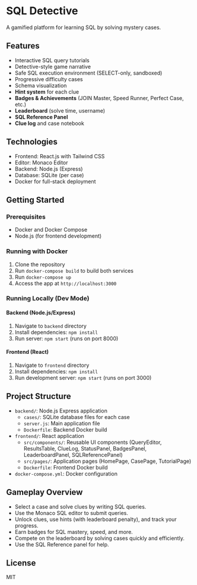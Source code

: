 # SQL Detective

A gamified platform for learning SQL by solving mystery cases.

## Features

- Interactive SQL query tutorials
- Detective-style game narrative
- Safe SQL execution environment (SELECT-only, sandboxed)
- Progressive difficulty cases
- Schema visualization
- **Hint system** for each clue
- **Badges & Achievements** (JOIN Master, Speed Runner, Perfect Case, etc.)
- **Leaderboard** (solve time, username)
- **SQL Reference Panel**
- **Clue log** and case notebook

## Technologies

- Frontend: React.js with Tailwind CSS
- Editor: Monaco Editor
- Backend: Node.js (Express)
- Database: SQLite (per case)
- Docker for full-stack deployment

## Getting Started

### Prerequisites

- Docker and Docker Compose
- Node.js (for frontend development)

### Running with Docker

1. Clone the repository
2. Run `docker-compose build` to build both services
3. Run `docker-compose up`
4. Access the app at `http://localhost:3000`

### Running Locally (Dev Mode)

#### Backend (Node.js/Express)

1. Navigate to `backend` directory
2. Install dependencies: `npm install`
3. Run server: `npm start` (runs on port 8000)

#### Frontend (React)

1. Navigate to `frontend` directory
2. Install dependencies: `npm install`
3. Run development server: `npm start` (runs on port 3000)

## Project Structure

- `backend/`: Node.js Express application
  - `cases/`: SQLite database files for each case
  - `server.js`: Main application file
  - `Dockerfile`: Backend Docker build
- `frontend/`: React application
  - `src/components/`: Reusable UI components (QueryEditor, ResultsTable, ClueLog, StatusPanel, BadgesPanel, LeaderboardPanel, SQLReferencePanel)
  - `src/pages/`: Application pages (HomePage, CasePage, TutorialPage)
  - `Dockerfile`: Frontend Docker build
- `docker-compose.yml`: Docker configuration

## Gameplay Overview

- Select a case and solve clues by writing SQL queries.
- Use the Monaco SQL editor to submit queries.
- Unlock clues, use hints (with leaderboard penalty), and track your progress.
- Earn badges for SQL mastery, speed, and more.
- Compete on the leaderboard by solving cases quickly and efficiently.
- Use the SQL Reference panel for help.

## License

MIT